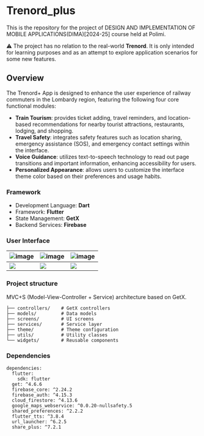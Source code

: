 # Trenord_plus

This is the repository for the project of DESIGN AND IMPLEMENTATION OF MOBILE APPLICATIONS(DIMA)[2024-25] course held at Polimi.

⚠️ The project has no relation to the real-world  **Trenord**. It is only intended for learning purposes and as an attempt to explore application scenarios for some new features.

## Overview
The Trenord+ App is designed to enhance the user
experience of railway commuters in the Lombardy
region, featuring the following four core functional
modules:
- **Train Tourism**: provides ticket adding, travel reminders, and location-based recommendations for nearby tourist attractions, restaurants, lodging, and shopping.
- **Travel Safety**: integrates safety features such as location sharing, emergency assistance (SOS), and emergency contact settings within the interface.
- **Voice Guidance**: utilizes text-to-speech technology to read out page transitions and important information, enhancing accessibility for users.
- **Personalized Appearance**: allows users to customize the interface theme color based on their preferences and usage habits.
### Framework
- Development Language: **Dart**
- Framework: **Flutter**
- State Management: **GetX** 
- Backend Services: **Firebase**
### User Interface
| ![image](https://github.com/user-attachments/assets/0bbd293f-5159-4cdd-9534-d2eb584e5ab5) | ![image](https://github.com/user-attachments/assets/cb588b9a-12b9-4149-9b3d-99704c12c1db) | ![image](https://github.com/user-attachments/assets/7498db02-f0c8-4ca4-8834-66c9634a7b25) |
|----------------------------------------------------------------------------------------------------|-------------------------------------------------------------------------------------------|-------------------------------------------------------------------------------------------|
| ![](https://github.com/user-attachments/assets/b8ce7f45-a81e-4433-96c6-493faebef544) | ![](https://github.com/user-attachments/assets/b78e7d0d-6359-4b73-8729-1bf91bcbc755) | ![](https://github.com/user-attachments/assets/4c03bc11-5a4f-4a64-a4a7-d03bc244abf1) |
### Project structure
MVC+S (Model-View-Controller + Service) architecture based on GetX.
```lib/
├── controllers/    # GetX controllers
├── models/         # Data models
├── screens/        # UI screens
├── services/       # Service layer
├── theme/          # Theme configuration
├── utils/          # Utility classes
└── widgets/        # Reusable components
```

### Dependencies
```agsl
dependencies:
  flutter:
    sdk: flutter
  get: ^4.6.6
  firebase_core: ^2.24.2
  firebase_auth: ^4.15.3
  cloud_firestore: ^4.13.6
  google_maps_webservice: ^0.0.20-nullsafety.5
  shared_preferences: ^2.2.2
  flutter_tts: ^3.8.4
  url_launcher: ^6.2.5
  share_plus: ^7.2.1
```
